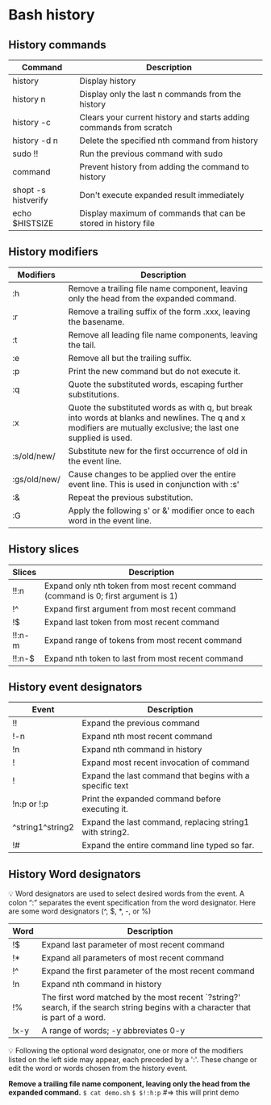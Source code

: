 # Bash history

## History commands

| Command | Description |
| --- | --- |
| history | Display history |
| history n | Display only the last n commands from the history |
| history -c | Clears your current history and starts adding commands from scratch |
| history -d n | Delete the specified nth command from history |
| sudo !! | Run the previous command with sudo |
| <space> command | Prevent history from adding the command to history |
| shopt -s histverify | Don't execute expanded result immediately |
| echo $HISTSIZE | Display maximum of commands that can be stored in history file |

## History modifiers

| Modifiers | Description |
| --- | --- |
| <word>:h | Remove a trailing file name component, leaving only the head from the expanded command. |
| <word>:r | Remove a trailing suffix of the form .xxx, leaving the basename. |
| <word>:t | Remove all leading file name components, leaving the tail. |
| <word>:e | Remove all but the trailing suffix. |
| <word>:p | Print the new command but do not execute it. |
| <word>:q | Quote the substituted words, escaping further substitutions. |
| <word>:x | Quote the substituted words as with q, but break into words at blanks and newlines. The q and x modifiers are mutually exclusive; the last one supplied is used. |
| <word>:s/old/new/ | Substitute new for the first occurrence of old in the event line. |
| <word>:gs/old/new/ | Cause changes to be applied over the entire event line. This is used in conjunction with :s' |
| <word>:& | Repeat the previous substitution. |
| <word>:G | Apply the following s' or &' modifier once to each word in the event line. |

## History slices

| Slices | Description |
| --- | --- |
| !!:n | Expand only nth token from most recent command (command is 0; first argument is 1) |
| !^ | Expand first argument from most recent command |
| !$ | Expand last token from most recent command |
| !!:n-m | Expand range of tokens from most recent command |
| !!:n-$ | Expand nth token to last from most recent command |

## History event designators

| Event | Description |
| --- | --- |
| !! | Expand the previous command |
| !-n | Expand nth most recent command |
| !n | Expand nth command in history |
| !<command> | Expand most recent invocation of command <command> |
| !<text> | Expand the last command that begins with a specific text |
| !n:p or !<text>:p | Print the expanded command before executing it. |
| ^string1^string2 | Expand the last command, replacing string1 with string2. |
| !# | Expand the entire command line typed so far. |

## History Word designators

<aside>
💡 Word designators are used to select desired words from the event. A  colon “:” separates the event specification from the word designator.  Here are some word designators (^, $, *, -, or %)

</aside>

| Word | Description |
| --- | --- |
| !$ | Expand last parameter of most recent command |
| !* | Expand all parameters of most recent command |
| !^ | Expand the first parameter of the most recent command |
| !n | Expand nth command in history |
| !% | The first word matched by the most recent `?string?' search, if the search string begins with a character that is part of a word. |
| !x-y | A range of words; -y abbreviates 0-y |

<aside>
💡 Following the optional word designator, one or more of the modifiers listed on the left side may appear, each preceded by a ':'. These change or edit the word or words chosen from the history event. 

**Remove a trailing file name component, leaving only the head from the expanded command.**
`$ cat demo.sh`
`$ $!:h:p`  #⇒ this will print demo

</aside>
